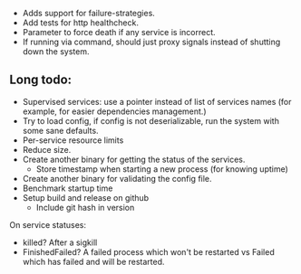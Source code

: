 * Adds support for failure-strategies.
* Add tests for http healthcheck.
* Parameter to force death if any service is incorrect.
* If running via command, should just proxy signals instead of shutting down the system.

## Long todo:
* Supervised services: use a pointer instead of list of services names (for example, for easier dependencies management.)
* Try to load config, if config is not deserializable, run the system with some sane defaults.
* Per-service resource limits
* Reduce size.
* Create another binary for getting the status of the services.
    * Store timestamp when starting a new process (for knowing uptime)
* Create another binary for validating the config file.
* Benchmark startup time
* Setup build and release on github
    * Include git hash in version

On service statuses:
* killed? After a sigkill
* FinishedFailed? A failed process which won't be restarted vs Failed which has failed and will be restarted.
